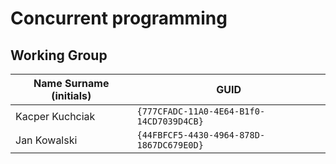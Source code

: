 # Concurrent programming

## Working Group

| Name Surname (initials) | GUID                                     |
| ----------------------- | ---------------------------------------- |
| Kacper Kuchciak         | `{777CFADC-11A0-4E64-B1f0-14CD7039D4CB}` |
| Jan Kowalski            | `{44FBFCF5-4430-4964-878D-1867DC679E0D}` |
